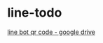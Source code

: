 # line-todo

[line bot qr code - google drive](https://drive.google.com/file/d/141--UYdgdMAzhQbxSzUEcSA_CFVfwjHs/view?usp=sharing)
